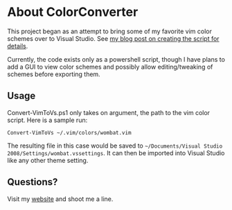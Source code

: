 # About ColorConverter

This project began as an attempt to bring some of my favorite vim color schemes over to Visual Studio. See [my blog post on creating the script for details](http://www.mohundro.com/blog/2010/03/29/ConvertingVIMColorSchemesToVisualStudioColorSchemes.aspx).

Currently, the code exists only as a powershell script, though I have plans to add a GUI to view color schemes and possibly allow editing/tweaking of schemes before exporting them.

## Usage

Convert-VimToVs.ps1 only takes on argument, the path to the vim color script. Here is a sample run:

    Convert-VimToVs ~/.vim/colors/wombat.vim

The resulting file in this case would be saved to `~/Documents/Visual Studio 2008/Settings/wombat.vssettings`. It can then be imported into Visual Studio like any other theme setting.

## Questions?

Visit my [website](http://www.mohundro.com/blog) and shoot me a line.
